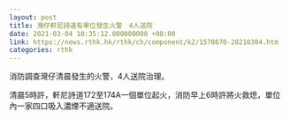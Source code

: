 ```yaml
---
layout: post
title: 灣仔軒尼詩道有單位發生火警　4人送院
date: 2021-03-04 10:35:12.000000000 +08:00
link: https://news.rthk.hk/rthk/ch/component/k2/1578670-20210304.htm
categories: rthk
---
```


消防調查灣仔清晨發生的火警，4人送院治理。

清晨5時許，軒尼詩道172至174A一個單位起火，消防早上6時許將火救熄，單位內一家四口吸入濃煙不適送院。
